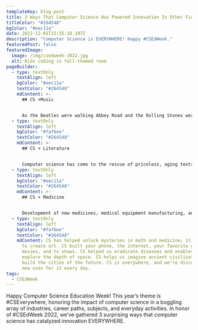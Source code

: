 ```yaml
---
templateKey: blog-post
title: 3 Ways That Computer Science Has Powered Innovation In Other Fields
titleColor: "#264548"
bgColor: "#eec11a"
date: 2022-12-01T15:35:18.197Z
description: "Computer Science is EVERYWHERE! Happy #CSEdWeek."
featuredPost: false
featuredImage:
  image: /img/csedweek-2022.jpg
  alt: Kids coding in fall-themed room
pageBuilder:
  - type: textOnly
    textAlign: left
    bgColor: "#eec11a"
    textColor: "#264548"
    mdContent: >-
      ## CS +Music


      As the Beatles were walking Abbey Road and the Rolling Stones were licking their way to chart-topping heights, brilliant innovations in computer science (like sampling, sequencing, and digital drum kits) surfaced that gave rise to new genres like hip-hop and EDM while altering the trajectory of music itself. For example, the development of [Musical Instrument Digital Interface](https://blog.landr.com/what-is-midi/) (MIDI) made it possible for any musician with a computer to become their own producer. Prior to MIDI, the recording process required a sound booth, session musicians, mixers and other expensive features. But with the trusty MIDI, a single musician can sing, accompany themselves, and mix multiple tracks together to produce a polished recording using only a computer, a mic, and digital recording software.
  - type: textOnly
    textAlign: left
    bgColor: "#faf6ee"
    textColor: "#264548"
    mdContent: >-
      ## CS + Literature


      Computer science has come to the rescue of priceless, aging texts that are often browned, splotchy, or cut off at the margins. Enthusiastic readers are frustrated by the “[black dot problem](https://www.sciencedaily.com/releases/2015/12/151223164854.htm)”, where, over centuries of translations, illegible characters have been replaced by black dots — so the word "love," for example, might show up as "lo•e." Now, thanks to language modeling and machine learning, computers can evaluate nearby characters and make replacement suggestions for black dots, which drastically reduces time and labor and is producing extremely high-quality transcriptions of aging literary treasures!
  - type: textOnly
    textAlign: left
    bgColor: "#eec11a"
    textColor: "#264548"
    mdContent: >-
      ## CS + Medicine


      Development of new medicines, medical equipment manufacturing, and even how diseases are identified have seen massive improvements in recent years due to computer science. Even more exciting, computer technology (and especially CS-gathered data from the [Human Genome Project](https://www.genome.gov/human-genome-project)) has given rise to the promising field of personalized medicine, which uses an individual’s genetic profile to guide decisions made in regard to the prevention, diagnosis, and treatment of disease.
  - type: textOnly
    textAlign: left
    bgColor: "#faf6ee"
    textColor: "#264548"
    mdContent: CS has helped unlock mysteries in math and medicine; it’s been used
      to create art. CS built your phone, the internet, your favorite games,
      movies, and tv shows. CS helped us eradicate diseases and enables us to
      explore the depth of space. CS helps us imagine ancient civilizations and
      build the cities of the future. CS is everywhere, and we’re discovering
      new uses for it every day.
tags:
  - CSEdWeek
---
```

Happy Computer Science Education Week! This year’s theme is #CSEverywhere, honoring the impact of computer science in a boggling array of industries, career paths, subjects, and everyday activities. In honor of #CSEdWeek 2022, we’ve gathered 3 surprising ways that computer science has catalyzed innovation EVERYWHERE.